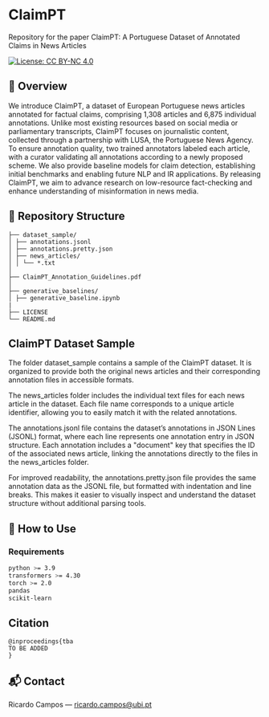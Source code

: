 # ClaimPT
Repository for the paper ClaimPT: A Portuguese Dataset of Annotated Claims in News Articles

[![License: CC BY-NC 4.0](https://img.shields.io/badge/License-CC--BY--NC%204.0-lightgrey.svg)](https://creativecommons.org/licenses/by-nc/4.0/)

## 🧩 Overview

We introduce ClaimPT, a dataset of European Portuguese news articles annotated for factual claims, comprising 1,308 articles and 6,875 individual annotations. Unlike most existing resources based on social media or parliamentary transcripts, ClaimPT focuses on journalistic content, collected through a partnership with LUSA, the Portuguese News Agency. To ensure annotation quality, two trained annotators labeled each article, with a curator validating all annotations according to a newly proposed scheme. We also provide baseline models for claim detection, establishing initial benchmarks and enabling future NLP and IR applications. By releasing ClaimPT, we aim to advance research on low-resource fact-checking and enhance understanding of misinformation in news media.


## 📂 Repository Structure
``` 
├── dataset_sample/
│ ├── annotations.jsonl
│ ├── annotations.pretty.json
│ ├── news_articles/
│ │ └── *.txt
│
├── ClaimPT_Annotation_Guidelines.pdf
│
├── generative_baselines/ 
│ ├── generative_baseline.ipynb
|
├── LICENSE
└── README.md
```

## ClaimPT Dataset Sample

The folder dataset_sample contains a sample of the ClaimPT dataset. It is organized to provide both the original news articles and their corresponding annotation files in accessible formats.

The news_articles folder includes the individual text files for each news article in the dataset. Each file name corresponds to a unique article identifier, allowing you to easily match it with the related annotations.

The annotations.jsonl file contains the dataset’s annotations in JSON Lines (JSONL) format, where each line represents one annotation entry in JSON structure. Each annotation includes a "document" key that specifies the ID of the associated news article, linking the annotations directly to the files in the news_articles folder.

For improved readability, the annotations.pretty.json file provides the same annotation data as the JSONL file, but formatted with indentation and line breaks. This makes it easier to visually inspect and understand the dataset structure without additional parsing tools.

## 📘 How to Use

### Requirements
```bash
python >= 3.9
transformers >= 4.30
torch >= 2.0
pandas
scikit-learn
```

## Citation
```
@inproceedings{tba
TO BE ADDED
}
```

## 📬 Contact

Ricardo Campos — ricardo.campos@ubi.pt
